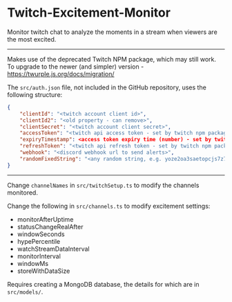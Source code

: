 # Twitch-Excitement-Monitor
Monitor twitch chat to analyze the moments in a stream when viewers are the most excited.

---

Makes use of the deprecated Twitch NPM package, which may still work. To upgrade to the newer (and simpler) version - https://twurple.js.org/docs/migration/

The `src/auth.json` file, not included in the GitHub repository, uses the following structure:

```json
{
    "clientId": "<twitch account client id>",
    "clientId2": "<old property - can remove>",
    "clientSecret": "<twitch account client secret>",
    "accessToken": "<twitch api access token - set by twitch npm package>",
    "expiryTimestamp": <access token expiry time (number) - set by twitch npm package>,
    "refreshToken": "<twitch api refresh token - set by twitch npm package>",
    "webhook": "<discord webhook url to send alerts>",
    "randomFixedString": "<any random string, e.g. yoze2oa3saetopcjs7z7b205uhjt29>"
}
```

---

Change `channelNames` in `src/twitchSetup.ts` to modify the channels monitored.

Change the following in `src/channels.ts` to modify excitement settings:
- monitorAfterUptime
- statusChangeRealAfter
- windowSeconds
- hypePercentile
- watchStreamDataInterval
- monitorInterval
- windowMs
- storeWithDataSize

Requires creating a MongoDB database, the details for which are in `src/models/`.
